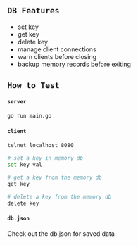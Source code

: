## `DB Features`

- set key
- get key
- delete key
- manage client connections
- warn clients before closing
- backup memory records before exiting

## `How to Test`

#### `server`
```bash
go run main.go
```

#### `client`
```bash
telnet localhost 8080

# set a key in memory db
set key val

# get a key from the memory db
get key

# delete a key from the memory db
delete key
```

#### `db.json`

Check out the db.json for saved data
